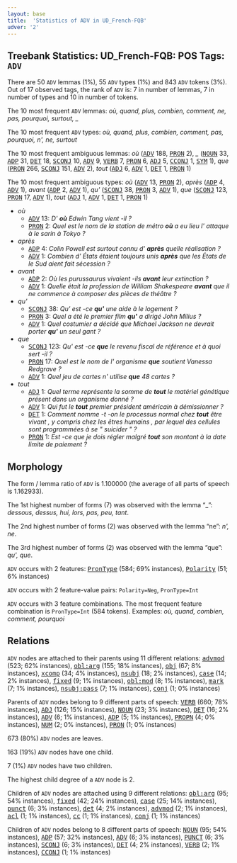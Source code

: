 ```yaml
---
layout: base
title:  'Statistics of ADV in UD_French-FQB'
udver: '2'
---
```


## Treebank Statistics: UD_French-FQB: POS Tags: `ADV`

There are 50 `ADV` lemmas (1%), 55 `ADV` types (1%) and 843 `ADV` tokens (3%).
Out of 17 observed tags, the rank of `ADV` is: 7 in number of lemmas, 7 in number of types and 10 in number of tokens.

The 10 most frequent `ADV` lemmas: <em>où, quand, plus, combien, comment, ne, pas, pourquoi, surtout, _</em>

The 10 most frequent `ADV` types:  <em>où, quand, plus, combien, comment, pas, pourquoi, n', ne, surtout</em>

The 10 most frequent ambiguous lemmas: <em>où</em> (<tt><a href="fr_fqb-pos-ADV.html">ADV</a></tt> 188, <tt><a href="fr_fqb-pos-PRON.html">PRON</a></tt> 2), <em>_</em> (<tt><a href="fr_fqb-pos-NOUN.html">NOUN</a></tt> 33, <tt><a href="fr_fqb-pos-ADP.html">ADP</a></tt> 31, <tt><a href="fr_fqb-pos-DET.html">DET</a></tt> 18, <tt><a href="fr_fqb-pos-SCONJ.html">SCONJ</a></tt> 10, <tt><a href="fr_fqb-pos-ADV.html">ADV</a></tt> 9, <tt><a href="fr_fqb-pos-VERB.html">VERB</a></tt> 7, <tt><a href="fr_fqb-pos-PRON.html">PRON</a></tt> 6, <tt><a href="fr_fqb-pos-ADJ.html">ADJ</a></tt> 5, <tt><a href="fr_fqb-pos-CCONJ.html">CCONJ</a></tt> 1, <tt><a href="fr_fqb-pos-SYM.html">SYM</a></tt> 1), <em>que</em> (<tt><a href="fr_fqb-pos-PRON.html">PRON</a></tt> 266, <tt><a href="fr_fqb-pos-SCONJ.html">SCONJ</a></tt> 151, <tt><a href="fr_fqb-pos-ADV.html">ADV</a></tt> 2), <em>tout</em> (<tt><a href="fr_fqb-pos-ADJ.html">ADJ</a></tt> 6, <tt><a href="fr_fqb-pos-ADV.html">ADV</a></tt> 1, <tt><a href="fr_fqb-pos-DET.html">DET</a></tt> 1, <tt><a href="fr_fqb-pos-PRON.html">PRON</a></tt> 1)

The 10 most frequent ambiguous types:  <em>où</em> (<tt><a href="fr_fqb-pos-ADV.html">ADV</a></tt> 13, <tt><a href="fr_fqb-pos-PRON.html">PRON</a></tt> 2), <em>après</em> (<tt><a href="fr_fqb-pos-ADP.html">ADP</a></tt> 4, <tt><a href="fr_fqb-pos-ADV.html">ADV</a></tt> 1), <em>avant</em> (<tt><a href="fr_fqb-pos-ADP.html">ADP</a></tt> 2, <tt><a href="fr_fqb-pos-ADV.html">ADV</a></tt> 1), <em>qu'</em> (<tt><a href="fr_fqb-pos-SCONJ.html">SCONJ</a></tt> 38, <tt><a href="fr_fqb-pos-PRON.html">PRON</a></tt> 3, <tt><a href="fr_fqb-pos-ADV.html">ADV</a></tt> 1), <em>que</em> (<tt><a href="fr_fqb-pos-SCONJ.html">SCONJ</a></tt> 123, <tt><a href="fr_fqb-pos-PRON.html">PRON</a></tt> 17, <tt><a href="fr_fqb-pos-ADV.html">ADV</a></tt> 1), <em>tout</em> (<tt><a href="fr_fqb-pos-ADJ.html">ADJ</a></tt> 1, <tt><a href="fr_fqb-pos-ADV.html">ADV</a></tt> 1, <tt><a href="fr_fqb-pos-DET.html">DET</a></tt> 1, <tt><a href="fr_fqb-pos-PRON.html">PRON</a></tt> 1)


* <em>où</em>
  * <tt><a href="fr_fqb-pos-ADV.html">ADV</a></tt> 13: <em>D' <b>où</b> Edwin Tang vient -il ?</em>
  * <tt><a href="fr_fqb-pos-PRON.html">PRON</a></tt> 2: <em>Quel est le nom de la station de métro <b>où</b> a eu lieu l' attaque à le sarin à Tokyo ?</em>
* <em>après</em>
  * <tt><a href="fr_fqb-pos-ADP.html">ADP</a></tt> 4: <em>Colin Powell est surtout connu d' <b>après</b> quelle réalisation ?</em>
  * <tt><a href="fr_fqb-pos-ADV.html">ADV</a></tt> 1: <em>Combien d' États étaient toujours unis <b>après</b> que les États de le Sud aient fait sécession ?</em>
* <em>avant</em>
  * <tt><a href="fr_fqb-pos-ADP.html">ADP</a></tt> 2: <em>Où les purussaurus vivaient -ils <b>avant</b> leur extinction ?</em>
  * <tt><a href="fr_fqb-pos-ADV.html">ADV</a></tt> 1: <em>Quelle était la profession de William Shakespeare <b>avant</b> que il ne commence à composer des pièces de théâtre ?</em>
* <em>qu'</em>
  * <tt><a href="fr_fqb-pos-SCONJ.html">SCONJ</a></tt> 38: <em>Qu' est -ce <b>qu'</b> une aide à le logement ?</em>
  * <tt><a href="fr_fqb-pos-PRON.html">PRON</a></tt> 3: <em>Quel a été le premier film <b>qu'</b> a dirigé John Milius ?</em>
  * <tt><a href="fr_fqb-pos-ADV.html">ADV</a></tt> 1: <em>Quel costumier a décidé que Michael Jackson ne devrait porter <b>qu'</b> un seul gant ?</em>
* <em>que</em>
  * <tt><a href="fr_fqb-pos-SCONJ.html">SCONJ</a></tt> 123: <em>Qu' est -ce <b>que</b> le revenu fiscal de référence et à quoi sert -il ?</em>
  * <tt><a href="fr_fqb-pos-PRON.html">PRON</a></tt> 17: <em>Quel est le nom de l' organisme <b>que</b> soutient Vanessa Redgrave ?</em>
  * <tt><a href="fr_fqb-pos-ADV.html">ADV</a></tt> 1: <em>Quel jeu de cartes n' utilise <b>que</b> 48 cartes ?</em>
* <em>tout</em>
  * <tt><a href="fr_fqb-pos-ADJ.html">ADJ</a></tt> 1: <em>Quel terme représente la somme de <b>tout</b> le matériel génétique présent dans un organisme donné ?</em>
  * <tt><a href="fr_fqb-pos-ADV.html">ADV</a></tt> 1: <em>Qui fut le <b>tout</b> premier président américain à démissionner ?</em>
  * <tt><a href="fr_fqb-pos-DET.html">DET</a></tt> 1: <em>Comment nomme -t -on le processus normal chez <b>tout</b> être vivant , y compris chez les êtres humains , par lequel des cellules sont programmées à se " suicider " ?</em>
  * <tt><a href="fr_fqb-pos-PRON.html">PRON</a></tt> 1: <em>Est -ce que je dois régler malgré <b>tout</b> son montant à la date limite de paiement ?</em>

## Morphology

The form / lemma ratio of `ADV` is 1.100000 (the average of all parts of speech is 1.162933).

The 1st highest number of forms (7) was observed with the lemma “_”: <em>dessous, dessus, hui, lors, pas, peu, tant</em>.

The 2nd highest number of forms (2) was observed with the lemma “ne”: <em>n', ne</em>.

The 3rd highest number of forms (2) was observed with the lemma “que”: <em>qu', que</em>.

`ADV` occurs with 2 features: <tt><a href="fr_fqb-feat-PronType.html">PronType</a></tt> (584; 69% instances), <tt><a href="fr_fqb-feat-Polarity.html">Polarity</a></tt> (51; 6% instances)

`ADV` occurs with 2 feature-value pairs: `Polarity=Neg`, `PronType=Int`

`ADV` occurs with 3 feature combinations.
The most frequent feature combination is `PronType=Int` (584 tokens).
Examples: <em>où, quand, combien, comment, pourquoi</em>


## Relations

`ADV` nodes are attached to their parents using 11 different relations: <tt><a href="fr_fqb-dep-advmod.html">advmod</a></tt> (523; 62% instances), <tt><a href="fr_fqb-dep-obl-arg.html">obl:arg</a></tt> (155; 18% instances), <tt><a href="fr_fqb-dep-obj.html">obj</a></tt> (67; 8% instances), <tt><a href="fr_fqb-dep-xcomp.html">xcomp</a></tt> (34; 4% instances), <tt><a href="fr_fqb-dep-nsubj.html">nsubj</a></tt> (18; 2% instances), <tt><a href="fr_fqb-dep-case.html">case</a></tt> (14; 2% instances), <tt><a href="fr_fqb-dep-fixed.html">fixed</a></tt> (9; 1% instances), <tt><a href="fr_fqb-dep-obl-mod.html">obl:mod</a></tt> (8; 1% instances), <tt><a href="fr_fqb-dep-mark.html">mark</a></tt> (7; 1% instances), <tt><a href="fr_fqb-dep-nsubj-pass.html">nsubj:pass</a></tt> (7; 1% instances), <tt><a href="fr_fqb-dep-conj.html">conj</a></tt> (1; 0% instances)

Parents of `ADV` nodes belong to 9 different parts of speech: <tt><a href="fr_fqb-pos-VERB.html">VERB</a></tt> (660; 78% instances), <tt><a href="fr_fqb-pos-ADJ.html">ADJ</a></tt> (126; 15% instances), <tt><a href="fr_fqb-pos-NOUN.html">NOUN</a></tt> (23; 3% instances), <tt><a href="fr_fqb-pos-DET.html">DET</a></tt> (16; 2% instances), <tt><a href="fr_fqb-pos-ADV.html">ADV</a></tt> (6; 1% instances), <tt><a href="fr_fqb-pos-ADP.html">ADP</a></tt> (5; 1% instances), <tt><a href="fr_fqb-pos-PROPN.html">PROPN</a></tt> (4; 0% instances), <tt><a href="fr_fqb-pos-NUM.html">NUM</a></tt> (2; 0% instances), <tt><a href="fr_fqb-pos-PRON.html">PRON</a></tt> (1; 0% instances)

673 (80%) `ADV` nodes are leaves.

163 (19%) `ADV` nodes have one child.

7 (1%) `ADV` nodes have two children.

The highest child degree of a `ADV` node is 2.

Children of `ADV` nodes are attached using 9 different relations: <tt><a href="fr_fqb-dep-obl-arg.html">obl:arg</a></tt> (95; 54% instances), <tt><a href="fr_fqb-dep-fixed.html">fixed</a></tt> (42; 24% instances), <tt><a href="fr_fqb-dep-case.html">case</a></tt> (25; 14% instances), <tt><a href="fr_fqb-dep-punct.html">punct</a></tt> (6; 3% instances), <tt><a href="fr_fqb-dep-det.html">det</a></tt> (4; 2% instances), <tt><a href="fr_fqb-dep-advmod.html">advmod</a></tt> (2; 1% instances), <tt><a href="fr_fqb-dep-acl.html">acl</a></tt> (1; 1% instances), <tt><a href="fr_fqb-dep-cc.html">cc</a></tt> (1; 1% instances), <tt><a href="fr_fqb-dep-conj.html">conj</a></tt> (1; 1% instances)

Children of `ADV` nodes belong to 8 different parts of speech: <tt><a href="fr_fqb-pos-NOUN.html">NOUN</a></tt> (95; 54% instances), <tt><a href="fr_fqb-pos-ADP.html">ADP</a></tt> (57; 32% instances), <tt><a href="fr_fqb-pos-ADV.html">ADV</a></tt> (6; 3% instances), <tt><a href="fr_fqb-pos-PUNCT.html">PUNCT</a></tt> (6; 3% instances), <tt><a href="fr_fqb-pos-SCONJ.html">SCONJ</a></tt> (6; 3% instances), <tt><a href="fr_fqb-pos-DET.html">DET</a></tt> (4; 2% instances), <tt><a href="fr_fqb-pos-VERB.html">VERB</a></tt> (2; 1% instances), <tt><a href="fr_fqb-pos-CCONJ.html">CCONJ</a></tt> (1; 1% instances)

